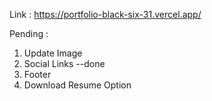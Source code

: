 

Link  : https://portfolio-black-six-31.vercel.app/

Pending : 
1) Update  Image
2) Social Links  --done
3) Footer 
4) Download Resume Option 